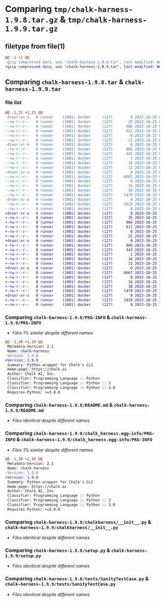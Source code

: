 # Comparing `tmp/chalk-harness-1.9.8.tar.gz` & `tmp/chalk-harness-1.9.9.tar.gz`

## filetype from file(1)

```diff
@@ -1 +1 @@
-gzip compressed data, was "chalk-harness-1.9.8.tar", last modified: Wed Oct 25 06:58:42 2023, max compression
+gzip compressed data, was "chalk-harness-1.9.9.tar", last modified: Wed Oct 25 18:00:14 2023, max compression
```

## Comparing `chalk-harness-1.9.8.tar` & `chalk-harness-1.9.9.tar`

### file list

```diff
@@ -1,21 +1,21 @@
-drwxr-xr-x   0 runner    (1001) docker     (127)        0 2023-10-25 06:58:42.581804 chalk-harness-1.9.8/
--rw-r--r--   0 runner    (1001) docker     (127)       35 2023-10-25 06:58:27.000000 chalk-harness-1.9.8/.gitignore
--rw-r--r--   0 runner    (1001) docker     (127)      966 2023-10-25 06:58:42.581804 chalk-harness-1.9.8/PKG-INFO
--rw-r--r--   0 runner    (1001) docker     (127)      611 2023-10-25 06:58:27.000000 chalk-harness-1.9.8/README.md
--rw-r--r--   0 runner    (1001) docker     (127)        0 2023-10-25 06:58:27.000000 chalk-harness-1.9.8/__init__.py
--rw-r--r--   0 runner    (1001) docker     (127)       22 2023-10-25 06:58:27.000000 chalk-harness-1.9.8/_version.py
-drwxr-xr-x   0 runner    (1001) docker     (127)        0 2023-10-25 06:58:42.581804 chalk-harness-1.9.8/chalk_harness.egg-info/
--rw-r--r--   0 runner    (1001) docker     (127)      966 2023-10-25 06:58:42.000000 chalk-harness-1.9.8/chalk_harness.egg-info/PKG-INFO
--rw-r--r--   0 runner    (1001) docker     (127)      343 2023-10-25 06:58:42.000000 chalk-harness-1.9.8/chalk_harness.egg-info/SOURCES.txt
--rw-r--r--   0 runner    (1001) docker     (127)        1 2023-10-25 06:58:42.000000 chalk-harness-1.9.8/chalk_harness.egg-info/dependency_links.txt
--rw-r--r--   0 runner    (1001) docker     (127)       16 2023-10-25 06:58:42.000000 chalk-harness-1.9.8/chalk_harness.egg-info/requires.txt
--rw-r--r--   0 runner    (1001) docker     (127)       13 2023-10-25 06:58:42.000000 chalk-harness-1.9.8/chalk_harness.egg-info/top_level.txt
-drwxr-xr-x   0 runner    (1001) docker     (127)        0 2023-10-25 06:58:42.581804 chalk-harness-1.9.8/chalkharness/
--rw-r--r--   0 runner    (1001) docker     (127)     6667 2023-10-25 06:58:27.000000 chalk-harness-1.9.8/chalkharness/__init__.py
--rw-r--r--   0 runner    (1001) docker     (127)        0 2023-10-25 06:58:27.000000 chalk-harness-1.9.8/chalkharness/py.typed
--rw-r--r--   0 runner    (1001) docker     (127)       16 2023-10-25 06:58:27.000000 chalk-harness-1.9.8/requirements.txt
--rw-r--r--   0 runner    (1001) docker     (127)       38 2023-10-25 06:58:42.581804 chalk-harness-1.9.8/setup.cfg
--rw-r--r--   0 runner    (1001) docker     (127)     1479 2023-10-25 06:58:27.000000 chalk-harness-1.9.8/setup.py
-drwxr-xr-x   0 runner    (1001) docker     (127)        0 2023-10-25 06:58:42.581804 chalk-harness-1.9.8/tests/
--rw-r--r--   0 runner    (1001) docker     (127)     1019 2023-10-25 06:58:27.000000 chalk-harness-1.9.8/tests/SanityTestCase.py
--rw-r--r--   0 runner    (1001) docker     (127)        0 2023-10-25 06:58:27.000000 chalk-harness-1.9.8/tests/__init__.py
+drwxr-xr-x   0 runner    (1001) docker     (127)        0 2023-10-25 18:00:14.166052 chalk-harness-1.9.9/
+-rw-r--r--   0 runner    (1001) docker     (127)       35 2023-10-25 17:59:59.000000 chalk-harness-1.9.9/.gitignore
+-rw-r--r--   0 runner    (1001) docker     (127)      966 2023-10-25 18:00:14.166052 chalk-harness-1.9.9/PKG-INFO
+-rw-r--r--   0 runner    (1001) docker     (127)      611 2023-10-25 17:59:59.000000 chalk-harness-1.9.9/README.md
+-rw-r--r--   0 runner    (1001) docker     (127)        0 2023-10-25 17:59:59.000000 chalk-harness-1.9.9/__init__.py
+-rw-r--r--   0 runner    (1001) docker     (127)       22 2023-10-25 17:59:59.000000 chalk-harness-1.9.9/_version.py
+drwxr-xr-x   0 runner    (1001) docker     (127)        0 2023-10-25 18:00:14.162052 chalk-harness-1.9.9/chalk_harness.egg-info/
+-rw-r--r--   0 runner    (1001) docker     (127)      966 2023-10-25 18:00:14.000000 chalk-harness-1.9.9/chalk_harness.egg-info/PKG-INFO
+-rw-r--r--   0 runner    (1001) docker     (127)      343 2023-10-25 18:00:14.000000 chalk-harness-1.9.9/chalk_harness.egg-info/SOURCES.txt
+-rw-r--r--   0 runner    (1001) docker     (127)        1 2023-10-25 18:00:14.000000 chalk-harness-1.9.9/chalk_harness.egg-info/dependency_links.txt
+-rw-r--r--   0 runner    (1001) docker     (127)       16 2023-10-25 18:00:14.000000 chalk-harness-1.9.9/chalk_harness.egg-info/requires.txt
+-rw-r--r--   0 runner    (1001) docker     (127)       13 2023-10-25 18:00:14.000000 chalk-harness-1.9.9/chalk_harness.egg-info/top_level.txt
+drwxr-xr-x   0 runner    (1001) docker     (127)        0 2023-10-25 18:00:14.162052 chalk-harness-1.9.9/chalkharness/
+-rw-r--r--   0 runner    (1001) docker     (127)     6667 2023-10-25 17:59:59.000000 chalk-harness-1.9.9/chalkharness/__init__.py
+-rw-r--r--   0 runner    (1001) docker     (127)        0 2023-10-25 17:59:59.000000 chalk-harness-1.9.9/chalkharness/py.typed
+-rw-r--r--   0 runner    (1001) docker     (127)       16 2023-10-25 17:59:59.000000 chalk-harness-1.9.9/requirements.txt
+-rw-r--r--   0 runner    (1001) docker     (127)       38 2023-10-25 18:00:14.166052 chalk-harness-1.9.9/setup.cfg
+-rw-r--r--   0 runner    (1001) docker     (127)     1479 2023-10-25 17:59:59.000000 chalk-harness-1.9.9/setup.py
+drwxr-xr-x   0 runner    (1001) docker     (127)        0 2023-10-25 18:00:14.162052 chalk-harness-1.9.9/tests/
+-rw-r--r--   0 runner    (1001) docker     (127)     1019 2023-10-25 17:59:59.000000 chalk-harness-1.9.9/tests/SanityTestCase.py
+-rw-r--r--   0 runner    (1001) docker     (127)        0 2023-10-25 17:59:59.000000 chalk-harness-1.9.9/tests/__init__.py
```

### Comparing `chalk-harness-1.9.8/PKG-INFO` & `chalk-harness-1.9.9/PKG-INFO`

 * *Files 1% similar despite different names*

```diff
@@ -1,10 +1,10 @@
 Metadata-Version: 2.1
 Name: chalk-harness
-Version: 1.9.8
+Version: 1.9.9
 Summary: Python wrapper for Chalk's CLI
 Home-page: https://chalk.ai
 Author: Chalk AI, Inc.
 Classifier: Programming Language :: Python
 Classifier: Programming Language :: Python :: 3
 Classifier: Programming Language :: Python :: 3.8
 Requires-Python: >=3.8.0
```

### Comparing `chalk-harness-1.9.8/README.md` & `chalk-harness-1.9.9/README.md`

 * *Files identical despite different names*

### Comparing `chalk-harness-1.9.8/chalk_harness.egg-info/PKG-INFO` & `chalk-harness-1.9.9/chalk_harness.egg-info/PKG-INFO`

 * *Files 1% similar despite different names*

```diff
@@ -1,10 +1,10 @@
 Metadata-Version: 2.1
 Name: chalk-harness
-Version: 1.9.8
+Version: 1.9.9
 Summary: Python wrapper for Chalk's CLI
 Home-page: https://chalk.ai
 Author: Chalk AI, Inc.
 Classifier: Programming Language :: Python
 Classifier: Programming Language :: Python :: 3
 Classifier: Programming Language :: Python :: 3.8
 Requires-Python: >=3.8.0
```

### Comparing `chalk-harness-1.9.8/chalkharness/__init__.py` & `chalk-harness-1.9.9/chalkharness/__init__.py`

 * *Files identical despite different names*

### Comparing `chalk-harness-1.9.8/setup.py` & `chalk-harness-1.9.9/setup.py`

 * *Files identical despite different names*

### Comparing `chalk-harness-1.9.8/tests/SanityTestCase.py` & `chalk-harness-1.9.9/tests/SanityTestCase.py`

 * *Files identical despite different names*


